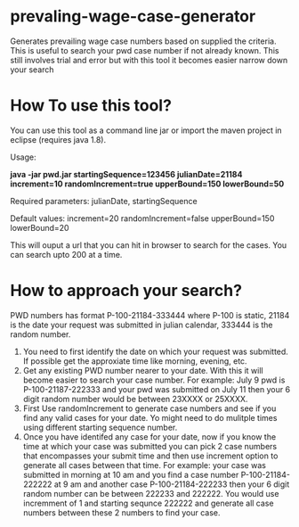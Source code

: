 # prevaling-wage-case-generator
Generates prevailing wage case numbers based on supplied the criteria. This is useful to search your pwd case number if not already known. This still involves trial and error but with this tool it becomes easier narrow down your search

# How To use this tool?
You can use this tool as a command line jar or  import the maven project in eclipse (requires java 1.8).

Usage: 

**java -jar pwd.jar startingSequence=123456 julianDate=21184 increment=10 randomIncrement=true upperBound=150 lowerBound=50**

Required parameters:  julianDate, startingSequence

Default values:
  increment=20
  randomIncrement=false
  upperBound=150
  lowerBound=20
  
  This will ouput a url that you can hit in browser to search for the cases. You can search upto 200 at a time.
  
  # How to approach your search?
  
  PWD numbers has format P-100-21184-333444 where P-100 is static,  21184 is the date your request was submitted in julian calendar, 333444 is the random number.
  1. You need to first identify the date on which your request was submitted. If possible get the approxiate time like morning, evening, etc.
  2. Get any existing PWD number nearer to your date. With this it will become easier to search your case number. For example: July 9 pwd is P-100-21187-222333 and your pwd was submitted on July 11 then your 6 digit random number would be between 23XXXX or 25XXXX.  
  3. First Use randomIncrement to generate case numbers and see if you find any valid cases for your date. Yo might need to do mulitple times using different starting sequence number.
  4. Once you have identifed any case for your date, now if you know the time at which your case was submitted you can pick 2 case numbers that encompasses your submit time and then use increment option to generate all cases between that time. For example:  your case was submitted in morning at 10 am and you find a case number P-100-21184-222222 at 9 am and another case P-100-21184-222233 then your 6 digit random number can be between 222233 and 222222. You would use incremment of 1 and starting sequnce 222222 and generate all case numbers between these 2 numbers to find your case.
  
  
